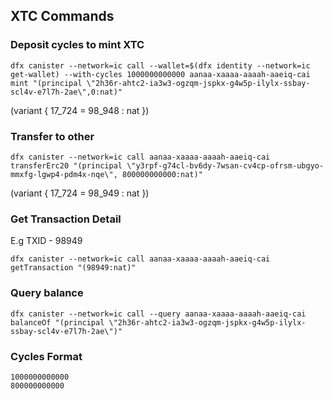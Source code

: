 ## XTC Commands

### Deposit cycles to mint XTC

```
dfx canister --network=ic call --wallet=$(dfx identity --network=ic get-wallet) --with-cycles 1000000000000 aanaa-xaaaa-aaaah-aaeiq-cai mint "(principal \"2h36r-ahtc2-ia3w3-ogzqm-jspkx-g4w5p-ilylx-ssbay-scl4v-e7l7h-2ae\",0:nat)"
```

(variant { 17_724 = 98_948 : nat })

### Transfer to other

```
dfx canister --network=ic call aanaa-xaaaa-aaaah-aaeiq-cai transferErc20 "(principal \"y3rpf-g74cl-bv6dy-7wsan-cv4cp-ofrsm-ubgyo-mmxfg-lgwp4-pdm4x-nqe\", 800000000000:nat)"
```

(variant { 17_724 = 98_949 : nat })

### Get Transaction Detail

E.g TXID - 98949

```
dfx canister --network=ic call aanaa-xaaaa-aaaah-aaeiq-cai getTransaction "(98949:nat)"
```

### Query balance

```
dfx canister --network=ic call --query aanaa-xaaaa-aaaah-aaeiq-cai balanceOf "(principal \"2h36r-ahtc2-ia3w3-ogzqm-jspkx-g4w5p-ilylx-ssbay-scl4v-e7l7h-2ae\")"
```

### Cycles Format

```
1000000000000
800000000000
```
